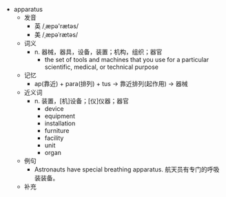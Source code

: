 - apparatus
  - 发音
    - 英 /ˌæpə'rætəs/
    - 美 /ˌæpəˈrætəs/
  - 词义
    - n. 器械，器具，设备，装置；机构，组织；器官
      - the set of tools and machines that you use for a particular scientific, medical, or technical purpose
  - 记忆
    - ap(靠近) + para(排列) + tus → 靠近排列(起作用) → 器械
  - 近义词
    - n. 装置，[机]设备；[仪]仪器；器官
      - device
      - equipment
      - installation
      - furniture
      - facility
      - unit
      - organ
  - 例句
    - Astronauts have special breathing apparatus. 航天员有专门的呼吸装装备。
  - 补充